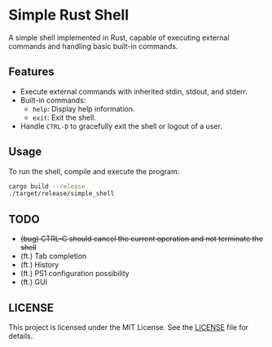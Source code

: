 # Simple Rust Shell

A simple shell implemented in Rust, capable of executing external commands and handling basic built-in commands.

## Features

- Execute external commands with inherited stdin, stdout, and stderr.
- Built-in commands:
  - `help`: Display help information.
  - `exit`: Exit the shell.
- Handle `CTRL-D` to gracefully exit the shell or logout of a user.

## Usage

To run the shell, compile and execute the program:

```sh
cargo build --release
./target/release/simple_shell
```

## TODO

* ~~(bug) CTRL-C should cancel the current operation and not terminate the shell~~
* (ft.) Tab completion
* (ft.) History
* (ft.) PS1 configuration possibility
* (ft.) GUI

## LICENSE

This project is licensed under the MIT License. See the [LICENSE](LICENSE) file for details.